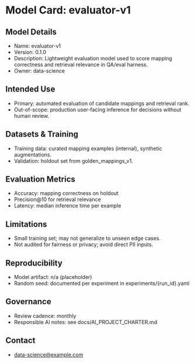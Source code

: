 # Model Card: evaluator-v1

## Model Details

- Name: evaluator-v1
- Version: 0.1.0
- Description: Lightweight evaluation model used to score mapping correctness and retrieval relevance in QA/eval harness.
- Owner: data-science

## Intended Use

- Primary: automated evaluation of candidate mappings and retrieval rank.
- Out-of-scope: production user-facing inference for decisions without human review.

## Datasets & Training

- Training data: curated mapping examples (internal), synthetic augmentations.
- Validation: holdout set from golden_mappings_v1.

## Evaluation Metrics

- Accuracy: mapping correctness on holdout
- Precision@10 for retrieval relevance
- Latency: median inference time per example

## Limitations

- Small training set; may not generalize to unseen edge cases.
- Not audited for fairness or privacy; avoid direct PII inputs.

## Reproducibility

- Model artifact: n/a (placeholder)
- Random seed: documented per experiment in experiments/{run_id}.yaml

## Governance

- Review cadence: monthly
- Responsible AI notes: see docs/AI_PROJECT_CHARTER.md

## Contact

- <data-science@example.com>
